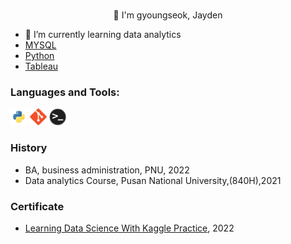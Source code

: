 <div align=center>

<br> 👋 I'm gyoungseok, Jayden

</div>


- 🌱 I’m currently learning data analytics
- [MYSQL](https://github.com/gyoungseok/SQL)
- [Python](https://github.com/gyoungseok/Python)
- [Tableau](https://github.com/gyoungseok/Tableau)

### Languages and Tools:
<code><img height="27" src="https://raw.githubusercontent.com/github/explore/80688e429a7d4ef2fca1e82350fe8e3517d3494d/topics/python/python.png" alt="python"></code>
<code><img height="27" src="https://raw.githubusercontent.com/devicons/devicon/master/icons/git/git-original.svg" alt="git"></code>
<code><img height="27" src="https://raw.githubusercontent.com/github/explore/80688e429a7d4ef2fca1e82350fe8e3517d3494d/topics/terminal/terminal.png" alt="terminal"></code>

### History
- BA, business administration, PNU, 2022
- Data analytics Course, Pusan National University,(840H),2021


### Certificate
- [Learning Data Science With Kaggle Practice](https://www.boostcourse.org/certificate/A20221026-394437?langCode=en), 2022
